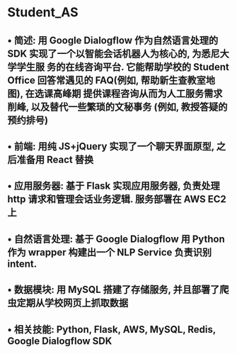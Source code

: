# Student_AS
## • 简述: 用 Google Dialogflow 作为自然语言处理的 SDK 实现了一个以智能会话机器人为核心的, 为悉尼大学学生服 务的在线咨询平台. 它能帮助学校的 Student Office 回答常遇见的 FAQ(例如, 帮助新生查教室地图), 在选课高峰期 提供课程咨询从而为人工服务需求削峰, 以及替代一些繁琐的文秘事务 (例如, 教授答疑的预约排号)
## • 前端: 用纯 JS+jQuery 实现了一个聊天界面原型, 之后准备用 React 替换
## • 应用服务器: 基于 Flask 实现应用服务器, 负责处理 http 请求和管理会话业务逻辑. 服务部署在 AWS EC2 上
## • 自然语言处理: 基于 Google Dialogflow 用 Python 作为 wrapper 构建出一个 NLP Service 负责识别 intent.
## • 数据模块: 用 MySQL 搭建了存储服务, 并且部署了爬虫定期从学校网页上抓取数据
## • 相关技能: Python, Flask, AWS, MySQL, Redis, Google Dialogflow SDK

